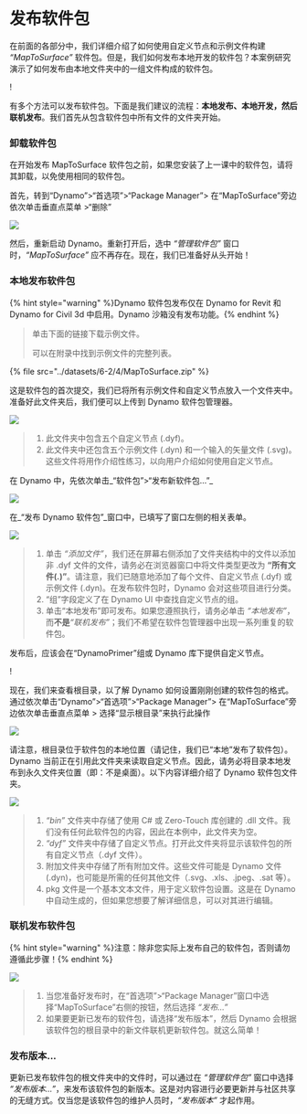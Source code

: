 # 发布软件包

在前面的各部分中，我们详细介绍了如何使用自定义节点和示例文件构建 _“MapToSurface”_ 软件包。但是，我们如何发布本地开发的软件包？本案例研究演示了如何发布由本地文件夹中的一组文件构成的软件包。

\![](<../images/6-2/3/develop package - custom nodes 01 (1) (6).jpg>)

有多个方法可以发布软件包。下面是我们建议的流程：**本地发布、本地开发，然后联机发布**。我们首先从包含软件包中所有文件的文件夹开始。

### 卸载软件包

在开始发布 MapToSurface 软件包之前，如果您安装了上一课中的软件包，请将其卸载，以免使用相同的软件包。

首先，转到“Dynamo”>“首选项”>“Package Manager”> 在“MapToSurface”旁边依次单击垂直点菜单 >“删除”

![](../images/6-2/4/publishapackage-deletepackage.jpg)

然后，重新启动 Dynamo。重新打开后，选中 _“管理软件包”_ 窗口时，_“MapToSurface”_ 应不再存在。现在，我们已准备好从头开始！

### 本地发布软件包

{% hint style="warning" %}Dynamo 软件包发布仅在 Dynamo for Revit 和 Dynamo for Civil 3d 中启用。Dynamo 沙箱没有发布功能。{% endhint %}

> 单击下面的链接下载示例文件。
>
> 可以在附录中找到示例文件的完整列表。

{% file src="../datasets/6-2/4/MapToSurface.zip" %}

这是软件包的首次提交，我们已将所有示例文件和自定义节点放入一个文件夹中。准备好此文件夹后，我们便可以上传到 Dynamo 软件包管理器。

![](../images/6-2/4/publishapackage-publishlocally01.jpg)

> 1. 此文件夹中包含五个自定义节点 (.dyf)。
> 2. 此文件夹中还包含五个示例文件 (.dyn) 和一个输入的矢量文件 (.svg)。这些文件将用作介绍性练习，以向用户介绍如何使用自定义节点。

在 Dynamo 中，先依次单击_“软件包”>“发布新软件包...”_

![](../images/6-2/4/publishapackage-publishlocally02.jpg)

在_“发布 Dynamo 软件包”_窗口中，已填写了窗口左侧的相关表单。

![](../images/6-2/4/publishapackage-publishlocally03.jpg)

> 1. 单击 _“添加文件”_，我们还在屏幕右侧添加了文件夹结构中的文件以添加非 .dyf 文件的文件，请务必在浏览器窗口中将文件类型更改为 **“所有文件(**_**.**_**)”**。请注意，我们已随意地添加了每个文件、自定义节点 (.dyf) 或示例文件 (.dyn)。在发布软件包时，Dynamo 会对这些项目进行分类。
> 2. “组”字段定义了在 Dynamo UI 中查找自定义节点的组。
> 3. 单击“本地发布”即可发布。如果您遵照执行，请务必单击 _“本地发布”_，而**不是**_“联机发布”_；我们不希望在软件包管理器中出现一系列重复的软件包。

发布后，应该会在“DynamoPrimer”组或 Dynamo 库下提供自定义节点。

\![](<../images/6-2/3/develop package - install package 02 (1) (4).jpg>)

现在，我们来查看根目录，以了解 Dynamo 如何设置刚刚创建的软件包的格式。通过依次单击“Dynamo”>“首选项”>“Package Manager”> 在“MapToSurface”旁边依次单击垂直点菜单 > 选择“显示根目录”来执行此操作

![](../images/6-2/4/publishapackage-publishlocally05.jpg)

请注意，根目录位于软件包的本地位置（请记住，我们已“本地”发布了软件包）。Dynamo 当前正在引用此文件夹来读取自定义节点。因此，请务必将目录本地发布到永久文件夹位置（即：不是桌面）。以下内容详细介绍了 Dynamo 软件包文件夹。

![](../images/6-2/4/publishapackage-publishlocally06.jpg)

> 1. _“bin”_ 文件夹中存储了使用 C# 或 Zero-Touch 库创建的 .dll 文件。我们没有任何此软件包的内容，因此在本例中，此文件夹为空。
> 2. _“dyf”_ 文件夹中存储了自定义节点。打开此文件夹将显示该软件包的所有自定义节点（.dyf 文件）。
> 3. 附加文件夹中存储了所有附加文件。这些文件可能是 Dynamo 文件 (.dyn)，也可能是所需的任何其他文件（.svg、.xls、.jpeg、.sat 等）。
> 4. pkg 文件是一个基本文本文件，用于定义软件包设置。这是在 Dynamo 中自动生成的，但如果您想要了解详细信息，可以对其进行编辑。

### 联机发布软件包

{% hint style="warning" %}注意：除非您实际上发布自己的软件包，否则请勿遵循此步骤！{% endhint %}

![](../images/6-2/4/publishapackage-publishonline01.jpg)

> 1. 当您准备好发布时，在“首选项”>“Package Manager”窗口中选择“MapToSurface”右侧的按钮，然后选择 _“发布...”_
> 2. 如果要更新已发布的软件包，请选择“发布版本”，然后 Dynamo 会根据该软件包的根目录中的新文件联机更新软件包。就这么简单！

### 发布版本...

更新已发布软件包的根文件夹中的文件时，可以通过在 _“管理软件包”_ 窗口中选择 _“发布版本...”_，来发布该软件包的新版本。这是对内容进行必要更新并与社区共享的无缝方式。仅当您是该软件包的维护人员时，_“发布版本”_ 才起作用。
